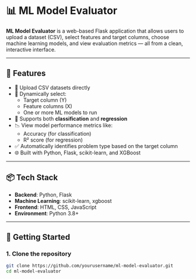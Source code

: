 # 📊 ML Model Evaluator

**ML Model Evaluator** is a web-based Flask application that allows users to upload a dataset (CSV), select features and target columns, choose machine learning models, and view evaluation metrics — all from a clean, interactive interface.

---

## 🔧 Features

- 📁 Upload CSV datasets directly
- 📌 Dynamically select:
  - Target column (Y)
  - Feature columns (X)
  - One or more ML models to run
- 🧠 Supports both **classification** and **regression**
- 📉 View model performance metrics like:
  - Accuracy (for classification)
  - R² score (for regression)
- ✅ Automatically identifies problem type based on the target column
- 🌐 Built with Python, Flask, scikit-learn, and XGBoost

---

## 📦 Tech Stack

- **Backend**: Python, Flask
- **Machine Learning**: scikit-learn, xgboost
- **Frontend**: HTML, CSS, JavaScript
- **Environment**: Python 3.8+

---

## 🚀 Getting Started

### 1. Clone the repository

```bash
git clone https://github.com/yourusername/ml-model-evaluator.git
cd ml-model-evaluator
